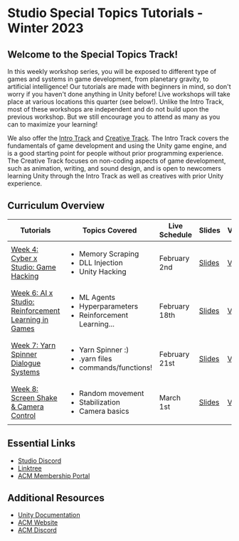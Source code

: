 # Studio Special Topics Tutorials - Winter 2023
## Welcome to the Special Topics Track!
In this weekly workshop series, you will be exposed to different type of games and systems in game development, from planetary gravity, to artificial intelligence! Our tutorials are made with beginners in mind, so don't worry if you haven't done anything in Unity before! Live workshops will take place at various locations this quarter (see below!). Unlike the Intro Track, most of these workshops are independent and do not build upon the previous workshop. But we still encourage you to attend as many as you can to maximize your learning!

We also offer the [Intro Track](https://github.com/uclaacm/studio-intro-tutorials) and [Creative Track](https://github.com/uclaacm/studio-creative-tutorials-f21). The Intro Track covers the fundamentals of game development and using the Unity game engine, and is a good starting point for people without prior programming experience. The Creative Track focuses on non-coding aspects of game development, such as animation, writing, and sound design, and is open to newcomers learning Unity through the Intro Track as well as creatives with prior Unity experience.

## Curriculum Overview
| Tutorials | Topics Covered | Live Schedule | Slides | Video | Location/Time |
|-----------|----------------|---------------|--------|-------|----------|
| [Week 4: Cyber x Studio: Game Hacking](https://github.com/uclaacm/studio-special-topics-tutorials/tree/winter-23/Cyber%20x%20Studio%20Collab) |<ul><li>Memory Scraping</li><li>DLL Injection</li><li>Unity Hacking</li></ul>| February 2nd | [Slides](https://docs.google.com/presentation/d/1pNOD-PyxS6_5ChXViIxzbl520rEjc7HFEHA1-BY1ubk/edit#slide=id.gbc2ca6aba9_1_0) | [Video]() | Kerckhoff 131 (8 - 10 PM)
| [Week 6: AI x Studio: Reinforcement Learning in Games]() |<ul><li>ML Agents</li><li>Hyperparameters</li><li>Reinforcement Learning...</li></ul>| February 18th | [Slides](https://docs.google.com/presentation/d/1t8JrdaRGhr6HASWs3ROli3mLfkFCqOUpffwA5KkQuEc/edit?usp=sharing) | [Video]() | ENG VI 289 (6 - 8 PM)
| [Week 7: Yarn Spinner Dialogue Systems]() |<ul><li>Yarn Spinner :)</li><li>.yarn files</li><li>commands/functions!</li></ul>| February 21st | [Slides](https://docs.google.com/presentation/d/1YlPojUeKBXdHJ9gP2q_pyFrt66J753Dh/edit?usp=sharing&ouid=111675105352016817985&rtpof=true&sd=true) | [Video](https://drive.google.com/file/d/1ubuZEPZoyerWSsd5KotbWXb4s-AnZMEt/view?usp=share_link) | Boelter 4760 (6 - 8 PM)
| [Week 8: Screen Shake & Camera Control]() |<ul><li>Random movement</li><li>Stabilization</li><li>Camera basics</li></ul>| March 1st | [Slides]() | [Video]() | Bunche 3178 (6 - 8 PM)



## Essential Links
- [Studio Discord](https://discord.com/invite/bBk2Mcw)
- [Linktree](https://linktr.ee/acmstudio)
- [ACM Membership Portal](https://members.uclaacm.com/)

## Additional Resources
- [Unity Documentation](https://docs.unity3d.com/Manual/index.html)
- [ACM Website](https://www.uclaacm.com/)
- [ACM Discord](https://discord.com/invite/eWmzKsY)
